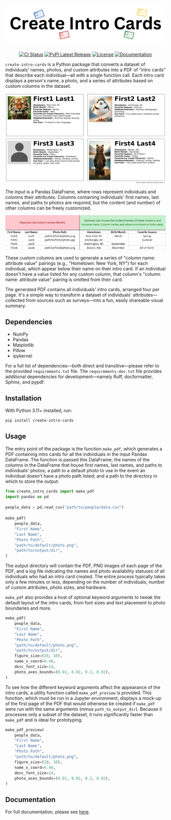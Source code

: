# ![logo](https://github.com/robertfmath/create-intro-cards/blob/main/docs/source/_static/images/logo.svg?raw=true)

<div align="center">

[![CI Status](https://github.com/robertfmath/create-intro-cards/actions/workflows/ci.yml/badge.svg?branch=main)](https://github.com/robertfmath/create-intro-cards/actions/workflows/ci.yml)
[![PyPI Latest Release](https://img.shields.io/pypi/v/create-intro-cards.svg)](https://pypi.org/project/create-intro-cards/)
[![License](https://img.shields.io/badge/License-BSD_3--Clause-f72d23.svg)](https://github.com/robertfmath/create-intro-cards/blob/main/LICENSE.txt)
[![Documentation](https://img.shields.io/badge/Documentation-e3e300)](https://robertfmath.github.io/create-intro-cards)

</div>

`create-intro-cards` is a Python package that converts a dataset of individuals' names, photos, and custom attributes into a PDF of “intro cards” that describe each individual—all with a single function call. Each intro card displays a person's name, a photo, and a series of attributes based on custom columns in the dataset.

<p align="center">
  <img src="https://github.com/robertfmath/create-intro-cards/blob/main/docs/source/_static/images/example_output_page.png?raw=true" alt="An example of one page of output in the PDF" style="max-width: 100%; height: auto;">
</p>

The input is a Pandas DataFrame, where rows represent individuals and columns their attributes. Columns containing individuals' first names, last names, and paths to photos are required, but the content (and number) of other columns can be freely customized.

<p align="center">
  <img src="https://github.com/robertfmath/create-intro-cards/blob/main/docs/source/_static/images/example_people_data.png?raw=true" alt="An example of the structure of the input Pandas DataFrame" style="max-width: 100%; height: auto;">
</p>

These custom columns are used to generate a series of "column name: attribute value" pairings (e.g., "Hometown: New York, NY") for each individual, which appear below their name on their intro card. If an individual doesn't have a value listed for any custom column, that column's "column name: attribute value" pairing is omitted from their card.

The generated PDF contains all individuals' intro cards, arranged four per page. It's a simple way to transform a dataset of individuals' attributes&mdash;collected from sources such as surveys&mdash;into a fun, easily shareable visual summary.

## Dependencies

- NumPy
- Pandas
- Matplotlib
- Pillow
- ipykernel

For a full list of dependencies&mdash;both direct and transitive&mdash;please refer to the provided `requirements.txt` file. The `requirements-dev.txt` file provides additional dependencies for development&mdash;namely Ruff, docformatter, Sphinx, and pypdf.

## Installation

With Python 3.11+ installed, run:

```bash
pip install create-intro-cards
```

## Usage

The entry point of the package is the function `make_pdf`, which generates a PDF containing intro cards for all the individuals in the input Pandas DataFrame. The function is passed this DataFrame; the names of the columns in the DataFrame that house first names, last names, and paths to individuals' photos; a path to a default photo to use in the event an individual doesn't have a photo path listed; and a path to the directory in which to store the output.

```python
from create_intro_cards import make_pdf
import pandas as pd

people_data = pd.read_csv("path/to/people/data.csv")

make_pdf(
    people_data,
    "First Name",
    "Last Name",
    "Photo Path",
    "path/to/default/photo.png",
    "path/to/output/dir",
)
```

The output directory will contain the PDF, PNG images of each page of the PDF, and a log file indicating the names and photo availability statuses of all individuals who had an intro card created. The entire process typically takes only a few minutes or less, depending on the number of individuals, number of custom attributes, photo sizes, and hardware.

`make_pdf` also provides a host of optional keyword arguments to tweak the default layout of the intro cards, from font sizes and text placement to photo boundaries and more.

```python
make_pdf(
    people_data,
    "First Name",
    "Last Name",
    "Photo Path",
    "path/to/default/photo.png",
    "path/to/output/dir",
    figure_size=(20, 10),
    name_x_coord=0.40,
    desc_font_size=14,
    photo_axes_bounds=(0.01, 0.02, 0.2, 0.92),
)
```

To see how the different keyword arguments affect the appearance of the intro cards, a utility function called `make_pdf_preview` is provided. This function, which must be run in a Jupyter environment, displays a mock-up of the first page of the PDF that would otherwise be created if `make_pdf` were run with the same arguments (minus `path_to_output_dir`). Because it processes only a subset of the dataset, it runs significantly faster than `make_pdf` and is ideal for prototyping.

```python
make_pdf_preview(
    people_data,
    "First Name",
    "Last Name",
    "Photo Path",
    "path/to/default/photo.png",
    figure_size=(20, 10),
    name_x_coord=0.40,
    desc_font_size=14,
    photo_axes_bounds=(0.01, 0.02, 0.2, 0.92),
)
```

## Documentation

For full documentation, please see [here](https://robertfmath.github.io/create-intro-cards).
